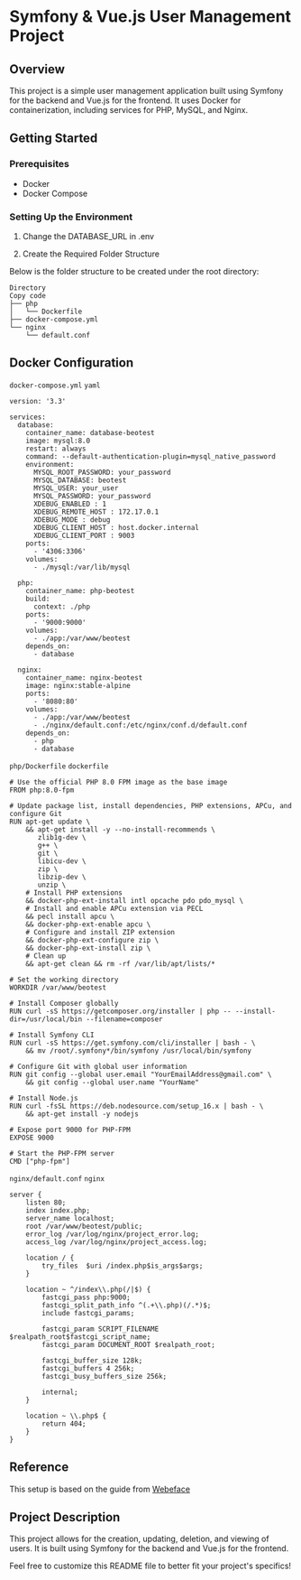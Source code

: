 # Symfony & Vue.js User Management Project
## Overview
This project is a simple user management application built using Symfony for the backend and Vue.js for the frontend. It uses Docker for containerization, including services for PHP, MySQL, and Nginx.

## Getting Started
### Prerequisites
* Docker
* Docker Compose
### Setting Up the Environment
1. Change the DATABASE_URL in .env

2. Create the Required Folder Structure

Below is the folder structure to be created under the root directory:

```
Directory
Copy code
├── php
│   └── Dockerfile
├── docker-compose.yml
└── nginx
    └── default.conf
```

## Docker Configuration
`docker-compose.yml`
`yaml`
```
version: '3.3'

services:
  database:
    container_name: database-beotest
    image: mysql:8.0
    restart: always
    command: --default-authentication-plugin=mysql_native_password
    environment:
      MYSQL_ROOT_PASSWORD: your_password
      MYSQL_DATABASE: beotest
      MYSQL_USER: your_user
      MYSQL_PASSWORD: your_password
      XDEBUG_ENABLED : 1
      XDEBUG_REMOTE_HOST : 172.17.0.1
      XDEBUG_MODE : debug
      XDEBUG_CLIENT_HOST : host.docker.internal
      XDEBUG_CLIENT_PORT : 9003
    ports:
      - '4306:3306'
    volumes:
      - ./mysql:/var/lib/mysql

  php:
    container_name: php-beotest
    build:
      context: ./php
    ports:
      - '9000:9000'
    volumes:
      - ./app:/var/www/beotest
    depends_on:
      - database

  nginx:
    container_name: nginx-beotest
    image: nginx:stable-alpine
    ports:
      - '8080:80'
    volumes:
      - ./app:/var/www/beotest
      - ./nginx/default.conf:/etc/nginx/conf.d/default.conf
    depends_on:
      - php
      - database
```
`php/Dockerfile`
`dockerfile`

```
# Use the official PHP 8.0 FPM image as the base image
FROM php:8.0-fpm

# Update package list, install dependencies, PHP extensions, APCu, and configure Git
RUN apt-get update \
    && apt-get install -y --no-install-recommends \
       zlib1g-dev \
       g++ \
       git \
       libicu-dev \
       zip \
       libzip-dev \
       unzip \
    # Install PHP extensions
    && docker-php-ext-install intl opcache pdo pdo_mysql \
    # Install and enable APCu extension via PECL
    && pecl install apcu \
    && docker-php-ext-enable apcu \
    # Configure and install ZIP extension
    && docker-php-ext-configure zip \
    && docker-php-ext-install zip \
    # Clean up
    && apt-get clean && rm -rf /var/lib/apt/lists/*

# Set the working directory
WORKDIR /var/www/beotest

# Install Composer globally
RUN curl -sS https://getcomposer.org/installer | php -- --install-dir=/usr/local/bin --filename=composer

# Install Symfony CLI
RUN curl -sS https://get.symfony.com/cli/installer | bash - \
    && mv /root/.symfony*/bin/symfony /usr/local/bin/symfony

# Configure Git with global user information
RUN git config --global user.email "YourEmailAddress@gmail.com" \
    && git config --global user.name "YourName"

# Install Node.js
RUN curl -fsSL https://deb.nodesource.com/setup_16.x | bash - \
    && apt-get install -y nodejs

# Expose port 9000 for PHP-FPM
EXPOSE 9000

# Start the PHP-FPM server
CMD ["php-fpm"]
```


`nginx/default.conf`
`nginx`

```
server {
    listen 80;
    index index.php;
    server_name localhost;
    root /var/www/beotest/public;
    error_log /var/log/nginx/project_error.log;
    access_log /var/log/nginx/project_access.log;

    location / {
        try_files  $uri /index.php$is_args$args;
    }

    location ~ ^/index\\.php(/|$) {
        fastcgi_pass php:9000;
        fastcgi_split_path_info ^(.+\\.php)(/.*)$;
        include fastcgi_params;

        fastcgi_param SCRIPT_FILENAME $realpath_root$fastcgi_script_name;
        fastcgi_param DOCUMENT_ROOT $realpath_root;

        fastcgi_buffer_size 128k;
        fastcgi_buffers 4 256k;
        fastcgi_busy_buffers_size 256k;

        internal;
    }

    location ~ \\.php$ {
        return 404;
    }
}
```
## Reference
This setup is based on the guide from [Webeface](https://webeface.de/how-to-set-up-a-symfony-vue-yarn-project-using-docker)

## Project Description
This project allows for the creation, updating, deletion, and viewing of users. It is built using Symfony for the backend and Vue.js for the frontend.

Feel free to customize this README file to better fit your project's specifics!
